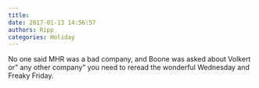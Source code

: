 ```yaml
---
title: 
date: 2017-01-13 14:56:57
authors: Ripp
categories: Holiday
---
```


 No one said MHR was a bad company, and Boone was asked about Volkert or" any other company"
you need to reread the wonderful Wednesday and Freaky Friday.